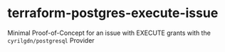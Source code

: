 # terraform-postgres-execute-issue
Minimal Proof-of-Concept for an issue with EXECUTE grants with the `cyrilgdn/postgresql` Provider
